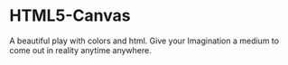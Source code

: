 # HTML5-Canvas
A beautiful play with colors and html.
Give your Imagination a medium to come out in reality anytime anywhere.
